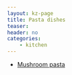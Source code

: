 ```yaml
---
layout: kz-page
title: Pasta dishes
teaser: 
header: no
categories:
    - kitchen
---
```


* [Mushroom pasta](/kitchen/mushroom-pasta/)
